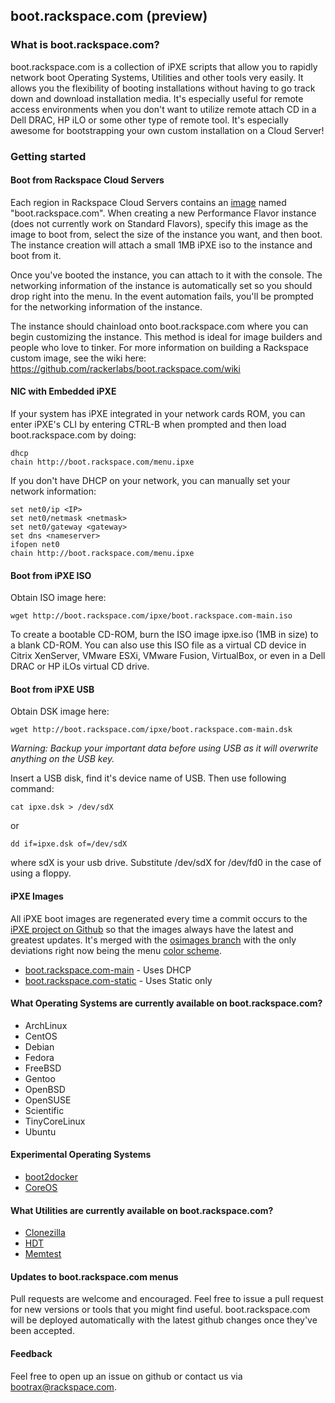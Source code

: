 ## boot.rackspace.com (preview)

### What is boot.rackspace.com?

boot.rackspace.com is a collection of iPXE scripts that allow you to rapidly network boot Operating Systems, Utilities and other tools very easily.  It allows you the flexibility of booting installations without having to go track down and download installation media.  It's especially useful for remote access environments when you don't want to utilize remote attach CD in a Dell DRAC, HP iLO or some other type of remote tool.  It's especially awesome for bootstrapping your own custom installation on a Cloud Server!

### Getting started
#### Boot from Rackspace Cloud Servers

Each region in Rackspace Cloud Servers contains an [image](https://github.com/rackerlabs/boot.rackspace.com/wiki/boot.rackspace.com-Image-UUIDs) named "boot.rackspace.com".  When creating a new Performance Flavor instance (does not currently work on Standard Flavors), specify this image as the image to boot from, select the size of the instance you want, and then boot.  The instance creation will attach a small 1MB iPXE iso to the instance and boot from it.  

Once you've booted the instance, you can attach to it with the console.  The networking information of the instance is automatically set so you should drop right into the menu.  In the event automation fails, you'll be prompted for the networking information of the instance.

The instance should chainload onto boot.rackspace.com where you can begin customizing the instance.  This method is ideal for image builders and people who love to tinker.  For more information on building a Rackspace custom image, see the wiki here: https://github.com/rackerlabs/boot.rackspace.com/wiki

#### NIC with Embedded iPXE

If your system has iPXE integrated in your network cards ROM, you can enter iPXE's CLI by entering CTRL-B when prompted and then load boot.rackspace.com by doing:

    dhcp
    chain http://boot.rackspace.com/menu.ipxe

If you don't have DHCP on your network, you can manually set your network information:

    set net0/ip <IP>
    set net0/netmask <netmask>
    set net0/gateway <gateway>
    set dns <nameserver>
    ifopen net0
    chain http://boot.rackspace.com/menu.ipxe

#### Boot from iPXE ISO

Obtain ISO image here: 

    wget http://boot.rackspace.com/ipxe/boot.rackspace.com-main.iso

To create a bootable CD-ROM, burn the ISO image ipxe.iso (1MB in size) to a blank CD-ROM.  You can also use this ISO file as a virtual CD device in Citrix XenServer, VMware ESXi, VMware Fusion, VirtualBox, or even in a Dell DRAC or HP iLOs virtual CD drive.

#### Boot from iPXE USB

Obtain DSK image here:

    wget http://boot.rackspace.com/ipxe/boot.rackspace.com-main.dsk

*Warning: Backup your important data before using USB as it will overwrite anything on the USB key.*

Insert a USB disk, find it's device name of USB. Then use following command: 

    cat ipxe.dsk > /dev/sdX 

or
    
    dd if=ipxe.dsk of=/dev/sdX 

where sdX is your usb drive.  Substitute /dev/sdX for /dev/fd0 in the case of using a floppy.

#### iPXE Images

All iPXE boot images are regenerated every time a commit occurs to the [iPXE project on Github](https://github.com/ipxe/ipxe) so that the images always have the latest and greatest updates.  It's merged with the [osimages branch](https://github.com/amesserl/ipxe/tree/osimages) with the only deviations right now being the menu [color scheme](https://github.com/amesserl/ipxe/blob/osimages/src/config/colour.h).

* [boot.rackspace.com-main](https://github.com/rackerlabs/boot_rax/blob/master/ipxe/boot.rackspace.com-main) - Uses DHCP
* [boot.rackspace.com-static](https://github.com/rackerlabs/boot_rax/blob/master/ipxe/boot.rackspace.com-static) - Uses Static only

#### What Operating Systems are currently available on boot.rackspace.com?

* ArchLinux
* CentOS
* Debian
* Fedora
* FreeBSD
* Gentoo
* OpenBSD
* OpenSUSE
* Scientific
* TinyCoreLinux
* Ubuntu

#### Experimental Operating Systems

* [boot2docker](https://github.com/boot2docker/boot2docker)
* [CoreOS](https://coreos.com/)

#### What Utilities are currently available on boot.rackspace.com?

* [Clonezilla](http://www.clonezilla.org/)
* [HDT](http://www.hdt-project.org/)
* [Memtest](http://www.memtest.org/)

#### Updates to boot.rackspace.com menus

Pull requests are welcome and encouraged.  Feel free to issue a pull request for new versions or tools that you might find useful.  boot.rackspace.com will be deployed automatically with the latest github changes once they've been accepted.

#### Feedback

Feel free to open up an issue on github or contact us via <bootrax@rackspace.com>.
